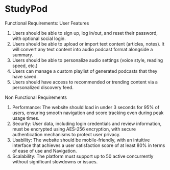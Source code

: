 # StudyPod
Functional Requirements:
User Features
1. Users should be able to sign up, log in/out, and reset their password, with optional
social login.
2. Users should be able to upload or import text content (articles, notes). It will convert
any text content into audio podcast format alongside a summary.
3. Users should be able to personalize audio settings (voice style, reading speed, etc.)
4. Users can manage a custom playlist of generated podcasts that they have saved.
5. Users should have access to recommended or trending content via a personalized
discovery feed.

Non Functional Requirements
1. Performance: The website should load in under 3 seconds for 95% of users,
ensuring smooth navigation and score tracking even during peak usage times.
2. Security: User data, including login credentials and review information, must be
encrypted using AES-256 encryption, with secure authentication mechanisms to
protect user privacy.
3. Usability: The website should be mobile-friendly, with an intuitive interface that
achieves a user satisfaction score of at least 80% in terms of ease of use and
Navigation.
4. Scalability: The platform must support up to 50 active concurrently without significant
slowdowns or issues.
